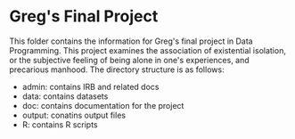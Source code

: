 # Greg's Final Project

This folder contains the information for Greg's final project in Data Programming. This project examines the association of existential isolation, or the subjective feeling of being alone in one's experiences, and precarious manhood. The directory structure is as follows:

* admin: contains IRB and related docs
* data: contains datasets
* doc: contains documentation for the project
* output: conatins output files
* R: contains R scripts